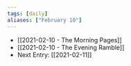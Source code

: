 ```yaml
---
tags: [daily]
aliases: ["February 10"]
---
```


- [[2021-02-10 - The Morning Pages]]
- [[2021-02-10 - The Evening Ramble]]
- Next Entry: [[2021-02-11]]